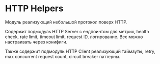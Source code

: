 # HTTP Helpers

Модуль реализующий небольшой протокол поверх HTTP. 

Содержит подмодуль HTTP Server с ендпоинтом для метрик, health check, rate limit, timeout limit, request ID, логирование. Все можно настраивать через конифиги. 

Также содержит подмодуль HTTP Client реализующий таймауты, retry, max concurrent request count, circuit breaker паттерны.
